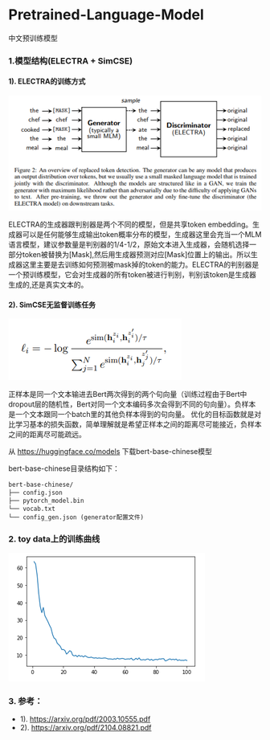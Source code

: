 # Pretrained-Language-Model
中文预训练模型

### 1.模型结构(ELECTRA + SimCSE)

#### 1). ELECTRA的训练方式


![plm1](../images/plm1.png)


ELECTRA的生成器跟判别器是两个不同的模型，但是共享token embedding。生成器可以是任何能够生成输出token概率分布的模型，生成器这里会充当一个MLM语言模型，建议参数量是判别器的1/4-1/2，原始文本进入生成器，会随机选择一部分token被替换为[Mask],然后用生成器预测对应[Mask]位置上的输出。所以生成器这里主要是去训练如何预测被mask掉的token的能力。ELECTRA的判别器是一个预训练模型，它会对生成器的所有token被进行判别，判别该token是生成器生成的,还是真实文本的。

#### 2). SimCSE无监督训练任务


![plm2](../images/plm2.png)


正样本是同一个文本输进去Bert两次得到的两个句向量（训练过程由于Bert中dropout层的随机性，Bert对同一个文本编码多次会得到不同的句向量）。负样本是一个文本跟同一个batch里的其他负样本得到的句向量。 优化的目标函数就是对比学习基本的损失函数，简单理解就是希望正样本之间的距离尽可能接近，负样本之间的距离尽可能疏远。

从 https://huggingface.co/models 下载bert-base-chinese模型

bert-base-chinese目录结构如下：

```
bert-base-chinese/
├── config.json
├── pytorch_model.bin
└── vocab.txt
└── config_gen.json (generator配置文件)
```

### 2. toy data上的训练曲线
![plm3](../images/plm3.png)

### 3. 参考：
- 1). https://arxiv.org/pdf/2003.10555.pdf
- 2). https://arxiv.org/pdf/2104.08821.pdf